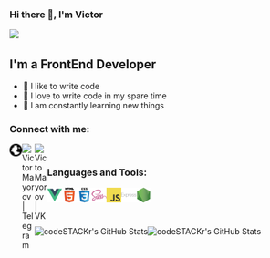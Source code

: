 ### Hi there 👋, I'm Victor

![](https://komarev.com/ghpvc/?username=webm0fe&color=blueviolet&style=plastic)

## I'm a FrontEnd Developer
- 💪 I like to write code
- 🎉 I love to write code in my spare time
- 🥅 I am constantly learning new things

### Connect with me:

[<img align="left" alt="kitme.ru" width="22px" src="https://raw.githubusercontent.com/iconic/open-iconic/master/svg/globe.svg" />][website]
[<img align="left" alt="VictorMayorov | Telegram" width="22px" src="https://cdn.jsdelivr.net/npm/simple-icons@v3/icons/telegram.svg" />][telegram]
[<img align="left" alt="VictoMayorov | VK" width="22px" src="https://cdn.jsdelivr.net/npm/simple-icons@v3/icons/vk.svg" />][vk]

<br />

### Languages and Tools:

<img align="left" alt="VueJS" width="26px" src="https://raw.githubusercontent.com/github/explore/80688e429a7d4ef2fca1e82350fe8e3517d3494d/topics/vue/vue.png" />
<img align="left" alt="HTML5" width="26px" src="https://raw.githubusercontent.com/github/explore/80688e429a7d4ef2fca1e82350fe8e3517d3494d/topics/html/html.png" />
<img align="left" alt="CSS3" width="26px" src="https://raw.githubusercontent.com/github/explore/80688e429a7d4ef2fca1e82350fe8e3517d3494d/topics/css/css.png" />
<img align="left" alt="Sass" width="26px" src="https://raw.githubusercontent.com/github/explore/80688e429a7d4ef2fca1e82350fe8e3517d3494d/topics/sass/sass.png" />
<img align="left" alt="JavaScript" width="26px" src="https://raw.githubusercontent.com/github/explore/80688e429a7d4ef2fca1e82350fe8e3517d3494d/topics/javascript/javascript.png" />
<img align="left" alt="ExpressJS" width="26px" src="https://raw.githubusercontent.com/github/explore/80688e429a7d4ef2fca1e82350fe8e3517d3494d/topics/express/express.png" />
<img align="left" alt="Node.js" width="26px" src="https://raw.githubusercontent.com/github/explore/80688e429a7d4ef2fca1e82350fe8e3517d3494d/topics/nodejs/nodejs.png" />


<br />
<br />
<br />
<br />

<img align="left" alt="codeSTACKr's GitHub Stats" src="https://github-readme-stats.vercel.app/api?username=webm0fe&show_icons=true" />
<img align="left" alt="codeSTACKr's GitHub Stats" src="https://github-readme-stats.vercel.app/api/top-langs/?username=webm0fe&langs_count=8&layout=compact" />

[website]: https://kitme.ru/
[vk]: https://vk.com/victor.mayorov
[telegram]: https://t.me/webm0fe

